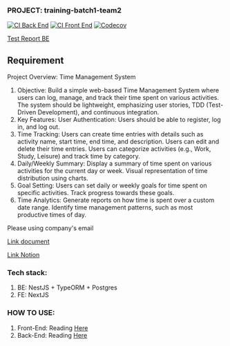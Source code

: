 ### PROJECT: training-batch1-team2

[![CI Back End](https://github.com/vvhien17/traning-batch-1-0804/actions/workflows/ci-backend.yml/badge.svg)](https://github.com/vvhien17/traning-batch-1-0804/actions/workflows/ci-backend.yml)
[![CI Front End](https://github.com/vvhien17/traning-batch-1-0804/actions/workflows/ci-frontend.yml/badge.svg)](https://github.com/vvhien17/traning-batch-1-0804/actions/workflows/ci-frontend.yml)
[![Codecov](https://img.shields.io/codecov/c/github/vvhien17/traning-batch-1-0804/main)](https://app.codecov.io/github/vvhien17/traning-batch-1-0804?search=&displayType=list)

<a href="https://vvhien17.github.io/traning-batch-1-0804/test-report.html">Test Report BE</a>

## Requirement

Project Overview: Time Management System

1. Objective:
   Build a simple web-based Time Management System where users can log, manage, and track their time spent on various activities. The system should be lightweight, emphasizing user stories, TDD (Test-Driven Development), and continuous integration.
2. Key Features:
   User Authentication: Users should be able to register, log in, and log out.
3. Time Tracking:
   Users can create time entries with details such as activity name, start time, end time, and description.
   Users can edit and delete their time entries.
   Users can categorize activities (e.g., Work, Study, Leisure) and track time by category.
4. Daily/Weekly Summary:
   Display a summary of time spent on various activities for the current day or week.
   Visual representation of time distribution using charts.
5. Goal Setting:
   Users can set daily or weekly goals for time spent on specific activities.
   Track progress towards these goals.
6. Time Analytics:
   Generate reports on how time is spent over a custom date range.
   Identify time management patterns, such as most productive times of day.

<p>Please using company's email</p> 
<a href ="https://drive.google.com/drive/u/0/folders/1RIypTN9H1YJ_Bj3LIJ5tgsdQ_NM47Fm-">Link document </a>

<a href ="https://www.notion.so/Training-batch1-08-04-616fb3d3a51c4a74bbb658112b5d964a?pvs=4"> Link Notion</a>

### Tech stack:

1. BE: NestJS + TypeORM + Postgres
2. FE: NextJS

### HOW TO USE:

1. Front-End: Reading <a href="https://github.com/vvhien17/traning-batch-1-0804/tree/main/tms-frontend">Here</a>
2. Back-End: Reading <a href="https://github.com/vvhien17/traning-batch-1-0804/tree/main/tms-backend">Here</a>
